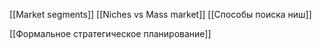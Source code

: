 
[[Market segments]]
[[Niches vs  Mass market]]
[[Способы поиска ниш]]


[[Формальное стратегическое планирование]]